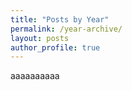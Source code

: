 ```yaml
---
title: "Posts by Year"
permalink: /year-archive/
layout: posts
author_profile: true
---
```


aaaaaaaaaa
